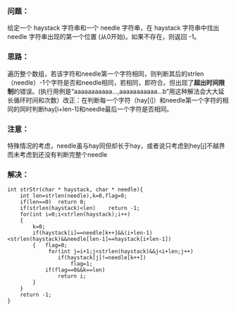 ### 问题：
给定一个 haystack 字符串和一个 needle 字符串，在 haystack 字符串中找出 needle 字符串出现的第一个位置 (从0开始)。如果不存在，则返回  -1。
### 思路：
遍历整个数组，若该字符和needle第一个字符相同，则判断其后的strlen（needle）-1个字符是否和needle相同，若相同，即符合。但出现了**超出时间限制**的错误。(执行用例是“aaaaaaaaaaa…,aaaaaaaaaaa…b”用这种解法会大大延长循环时间和次数）改正：在判断每一个字符（hay[i]）和needle第一个字符的相同的同时判断hay[i+len-1]和needle最后一个字符是否相同。
### 注意：
特殊情况的考虑，needle虽与hay同但却长于hay，或者说只考虑到hey[j]不越界而未考虑到还没有判断完整个needle
### 解决：
```
int strStr(char * haystack, char * needle){
    int len=strlen(needle),k=0,flag=0;
    if(len==0)  return 0;
    if(strlen(haystack)<len)    return -1;
    for(int i=0;i<strlen(haystack);i++)
    {
        k=0;
        if(haystack[i]==needle[k++]&&(i+len-1)<strlen(haystack)&&needle[len-1]==haystack[i+len-1])
        {   flag=0;
             for(int j=i+1;j<strlen(haystack)&&j<i+len;j++)
                if(haystack[j]!=needle[k++]) 
                    flag=1;
            if(flag==0&&k==len)
                return i;
        }
    }
    return -1;
}
```

